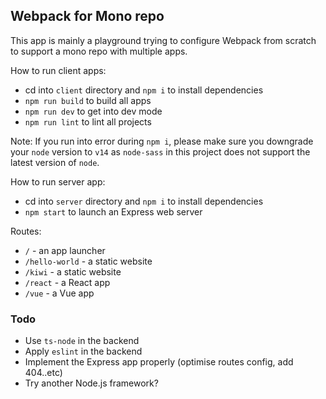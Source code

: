 ## Webpack for Mono repo

This app is mainly a playground trying to configure Webpack from scratch to support a mono repo with multiple apps.

How to run client apps:

- cd into `client` directory and `npm i` to install dependencies
- `npm run build` to build all apps
- `npm run dev` to get into dev mode
- `npm run lint` to lint all projects

Note: If you run into error during `npm i`, please make sure you downgrade your `node` version to `v14` as `node-sass` in this project does not support the latest version of `node`.

How to run server app:

- cd into `server` directory and `npm i` to install dependencies
- `npm start` to launch an Express web server

Routes:

- `/` - an app launcher
- `/hello-world` - a static website
- `/kiwi` - a static website
- `/react` - a React app
- `/vue` - a Vue app

### Todo

- Use `ts-node` in the backend
- Apply `eslint` in the backend
- Implement the Express app properly (optimise routes config, add 404..etc)
- Try another Node.js framework?
